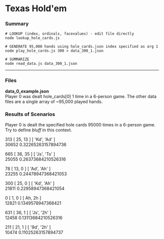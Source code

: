 # Texas Hold'em
### Summary

```shell
# LOOKUP (index, ordinals, facevalues) - edit file directly
node lookup_hole_cards.js

# GENERATE 95,000 hands using hole_cards.json index specified as arg 1
node play_hole_cards.js 300 > data_300_1.json

# SUMMARIZE
node read_data.js data_300_1.json
```
---- 

### Files

**data_0_example.json**<br />
Player 0 was dealt hole_cards[0] 1 time in a 6-person game. The other data files are a single array of ~95,000 played hands.


### Results of Scenarios
Player 0 is dealt the specified hole cards 95000 times in a 6-person game. Try to define *bluff* in this context.

313 [ 25, 13 ] [ 'Kd', 'Ad' ]<br />
30652 0.32265263157894736

665 [ 36, 35 ] [ 'Js', 'Ts' ]<br />
25055 0.26373684210526316

78 [ 13, 0 ] [ 'Ad', 'Ah' ]<br />
23255 0.24478947368421053

300 [ 25, 0 ] [ 'Kd', 'Ah' ]<br />
21811 0.22958947368421054

0 [ 1, 0 ] [ Ah, 2h ]<br />
12821 0.1349578947368421

631 [ 36, 1 ] [ 'Js', '2h' ]<br />
12458 0.13113684210526316

211 [ 21, 1 ] [ '9d', '2h' ]<br />
10474 0.11025263157894737